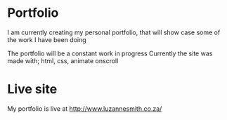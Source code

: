 # Portfolio
I am currently creating my personal portfolio, that will show case some of the work I have been doing 

The portfolio will be a constant work in progress
Currently the site was made with; html, css, animate onscroll 
# Live site 
My portfolio is live at http://www.luzannesmith.co.za/
